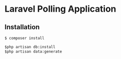 # Laravel Polling Application


## Installation

```python
$ composer install

$php artisan db:install
$php artisan data:generate

```